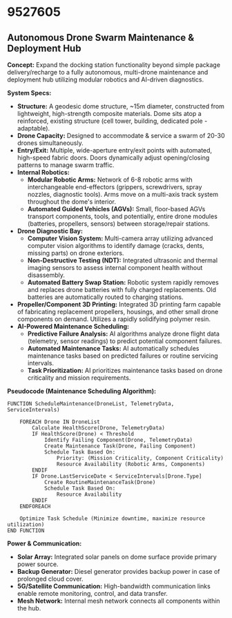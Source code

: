 # 9527605

## Autonomous Drone Swarm Maintenance & Deployment Hub

**Concept:** Expand the docking station functionality beyond simple package delivery/recharge to a fully autonomous, multi-drone maintenance and deployment hub utilizing modular robotics and AI-driven diagnostics.

**System Specs:**

*   **Structure:** A geodesic dome structure, ~15m diameter, constructed from lightweight, high-strength composite materials. Dome sits atop a reinforced, existing structure (cell tower, building, dedicated pole - adaptable).
*   **Drone Capacity:** Designed to accommodate & service a swarm of 20-30 drones simultaneously.
*   **Entry/Exit:** Multiple, wide-aperture entry/exit points with automated, high-speed fabric doors.  Doors dynamically adjust opening/closing patterns to manage swarm traffic.
*   **Internal Robotics:**
    *   **Modular Robotic Arms:**  Network of 6-8 robotic arms with interchangeable end-effectors (grippers, screwdrivers, spray nozzles, diagnostic tools). Arms move on a multi-axis track system throughout the dome's interior.
    *   **Automated Guided Vehicles (AGVs):**  Small, floor-based AGVs transport components, tools, and potentially, entire drone modules (batteries, propellers, sensors) between storage/repair stations.
*   **Drone Diagnostic Bay:**
    *   **Computer Vision System:** Multi-camera array utilizing advanced computer vision algorithms to identify damage (cracks, dents, missing parts) on drone exteriors.
    *   **Non-Destructive Testing (NDT):** Integrated ultrasonic and thermal imaging sensors to assess internal component health without disassembly.
    *   **Automated Battery Swap Station:**  Robotic system rapidly removes and replaces drone batteries with fully charged replacements.  Old batteries are automatically routed to charging stations.
*   **Propeller/Component 3D Printing:** Integrated 3D printing farm capable of fabricating replacement propellers, housings, and other small drone components on demand. Utilizes a rapidly solidifying polymer resin.
*   **AI-Powered Maintenance Scheduling:**
    *   **Predictive Failure Analysis:** AI algorithms analyze drone flight data (telemetry, sensor readings) to predict potential component failures.
    *   **Automated Maintenance Tasks:**  AI automatically schedules maintenance tasks based on predicted failures or routine servicing intervals.
    *   **Task Prioritization:**  AI prioritizes maintenance tasks based on drone criticality and mission requirements.

**Pseudocode (Maintenance Scheduling Algorithm):**

```
FUNCTION ScheduleMaintenance(DroneList, TelemetryData, ServiceIntervals)

    FOREACH Drone IN DroneList
        Calculate HealthScore(Drone, TelemetryData)
        IF HealthScore(Drone) < Threshold
            Identify Failing Component(Drone, TelemetryData)
            Create Maintenance Task(Drone, Failing Component)
            Schedule Task Based On:
                Priority: (Mission Criticality, Component Criticality)
                Resource Availability (Robotic Arms, Components)
        ENDIF
        IF Drone.LastServiceDate < ServiceIntervals[Drone.Type]
            Create RoutineMaintenanceTask(Drone)
            Schedule Task Based On:
                Resource Availability
        ENDIF
    ENDFOREACH

    Optimize Task Schedule (Minimize downtime, maximize resource utilization)
END FUNCTION
```

**Power & Communication:**

*   **Solar Array:** Integrated solar panels on dome surface provide primary power source.
*   **Backup Generator:**  Diesel generator provides backup power in case of prolonged cloud cover.
*   **5G/Satellite Communication:** High-bandwidth communication links enable remote monitoring, control, and data transfer.
*   **Mesh Network:** Internal mesh network connects all components within the hub.